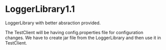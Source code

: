 # LoggerLibrary1.1
LoggerLibrary with better absraction provided.


The TestClient will be having config.properties file for configuration changes. We have to create jar file from the LoggerLibrary and then use it in TestClient.

